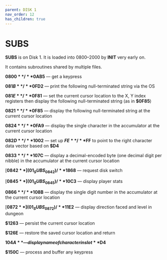 ```yaml
---
parent: DISK 1
nav_order: 12
has_children: true
---
```


# SUBS

**SUBS** is on Disk 1. It is loaded into $0800–$2000 by **INIT** very early on.

It contains subroutines shared by multiple files.


**$0800** / **$0AB5** — get a keypress

**$081B** / **$0FD2** — print the following null-terminated string via the OS

**$081E** / **$0F81** — set the current cursor location to the X, Y index registers then display the following null-terminated string (as in **$0F85**)

**$0821** / **$0F85** — display the following null-terminated string at the current cursor location

**$0824** / **$0FA9** — display the single character in the accumulator at the current cursor location

**$082D** / **$1002** — set up **$FE**/**$FF** to point to the right character data vector based on **$D4**

**$0833** / **$107C** — display a decimal-encoded byte (one decimal digit per nibble) in the accumulator at the current cursor location

[**$0842**](01_SUBS_0842) / **$1868** — request disk switch

[**$0845**](01_SUBS_0845) / **$10C3** — display player stats

**$0866** / **$108B** — display the single digit number in the accumulator at the current cursor location

[**$0872**](01_SUBS_0872) / **$11E2** — display direction faced and level in dungeon

**$1263** — persist the current cursor location

**$126E** — restore the saved cursor location and return

**$104A** — display name of character in slot **$D4**

**$150C** — process and buffer any keypress

